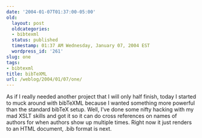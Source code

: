 ```yaml
---
date: '2004-01-07T01:37:00-05:00'
old:
  layout: post
  oldcategories:
  - bibtexml
  status: published
  timestamp: 01:37 AM Wednesday, January 07, 2004 EST
  wordpress_id: '261'
slug: one
tags:
- bibtexml
title: bibTeXML
url: /weblog/2004/01/07/one/
---
```


As if I really needed another project that I will only half finish, today I started to muck around with bibTeXML because I wanted something more powerful than the standard bibTeX setup.  Well, I've done some nifty hacking with my mad XSLT skills and got it so it can do cross references on names of authors for when authors show up multiple times.  Right now it just renders to an HTML document, .bib format is next.